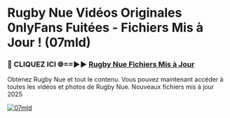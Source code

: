 # Rugby Nue Vidéos Originales 0nlyFans Fuitées - Fichiers Mis à Jour ! (07mld)

<h3>🔴 CLIQUEZ ICI 🌐==►► <a href="https://tinyurl.com/2pmr4ezf" rel="nofollow">Rugby Nue Fichiers Mis à Jour</a></h3>

Obtenez Rugby Nue et tout le contenu. Vous pouvez maintenant accéder à toutes les vidéos et photos de Rugby Nue. Nouveaux fichiers mis à jour 2025

[![07mld](https://i.imgur.com/6SNvagu.gif)](https://tinyurl.com/2pmr4ezf)
